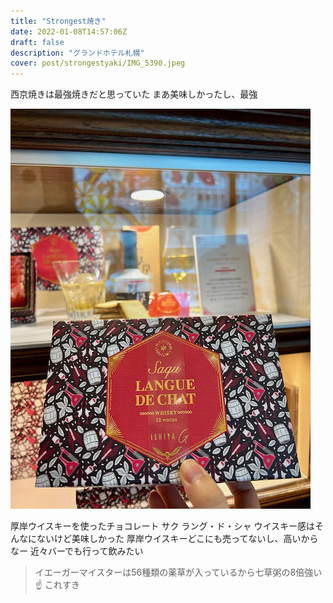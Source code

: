 ```yaml
---
title: "Strongest焼き"
date: 2022-01-08T14:57:06Z
draft: false
description: "グランドホテル札幌"
cover: post/strongestyaki/IMG_5390.jpeg
---
```


西京焼きは最強焼きだと思っていた
まあ美味しかったし、最強

![石屋製菓](./IMG_5381.jpeg)

厚岸ウイスキーを使ったチョコレート
サク ラング・ド・シャ
ウイスキー感はそんなにないけど美味しかった
厚岸ウイスキーどこにも売ってないし、高いからなー
近々バーでも行って飲みたい

> イエーガーマイスターは56種類の薬草が入っているから七草粥の8倍強い
☝️
これすき
